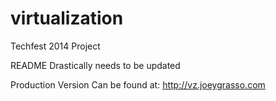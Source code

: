 virtualization
==============

Techfest 2014 Project


README Drastically needs to be updated

Production Version Can be found at:
http://vz.joeygrasso.com
